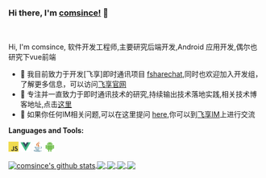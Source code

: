 ### Hi there, I'm [comsince!](https://comsince.cn) 👋

<br />

Hi, I'm comsince, 软件开发工程师,主要研究后端开发,Android 应用开发,偶尔也研究下vue前端

- 🔭 我目前致力于开发[飞享]即时通讯项目 [fsharechat](https://github.com/fsharechat),同时也欢迎加入开发组，了解更多信息，可以访问[飞享官网](https://fsharechat.cn)
- 🌱 专注并一直致力于即时通讯技术的研究,持续输出技术落地实践,相关技术博客地址,点击[这里](https://www.comsince.cn)
- 💬 如果你任何IM相关问题,可以在这里提问 [here](https://github.com/comsince/comsince/issues),你可以到[飞享IM](https://chat.comsince.cn)上进行交流

**Languages and Tools:**  

<code><img height="20" src="https://raw.githubusercontent.com/github/explore/80688e429a7d4ef2fca1e82350fe8e3517d3494d/topics/javascript/javascript.png"></code>
<code><img height="20" src="https://raw.githubusercontent.com/github/explore/80688e429a7d4ef2fca1e82350fe8e3517d3494d/topics/vue/vue.png"></code>
<code><img height="20" src="https://raw.githubusercontent.com/github/explore/5c058a388828bb5fde0bcafd4bc867b5bb3f26f3/topics/java/java.png"></code>
<code><img height="20" src="https://raw.githubusercontent.com/github/explore/80688e429a7d4ef2fca1e82350fe8e3517d3494d/topics/android/android.png"></code> 

<!--- 
  if you have forked this to use on your profile, 
  Change the `github-readme-stats.anuraghazra1.vercel.app` to `github-readme-stats.vercel.app` 
--->

<!--- 
<a href="https://github.com/anuraghazra/github-readme-stats">
  <img align="center" src="https://github-readme-stats.anuraghazra1.vercel.app/api/top-langs/?username=comsince&theme=gruvbox&hide=glsl,python" />
</a>
--->

<a href="https://github.com/anuraghazra/github-readme-stats">
  <img align="center" src="https://github-readme-stats.anuraghazra1.vercel.app/api?username=comsince&show_icons=true&theme=tokyonight&line_height=27&v=5" alt="comsince's github stats" />
</a>

<a href="https://github.com/fsharechat/vue-chat">
  <!-- Change the `github-readme-stats.anuraghazra1.vercel.app` to `github-readme-stats.vercel.app`  -->
  <img align="center" src="https://github-readme-stats.anuraghazra1.vercel.app/api/pin/?username=fsharechat&repo=vue-chat&theme=dark" />
</a>

<a href="https://github.com/fsharechat/chat-server-release">
  <!-- Change the `github-readme-stats.anuraghazra1.vercel.app` to `github-readme-stats.vercel.app`  -->
  <img align="center" src="https://github-readme-stats.anuraghazra1.vercel.app/api/pin/?username=fsharechat&repo=chat-server-release&theme=dark" />
</a>

<a href="https://github.com/fsharechat/android-chat">
  <!-- Change the `github-readme-stats.anuraghazra1.vercel.app` to `github-readme-stats.vercel.app`  -->
  <img align="center" src="https://github-readme-stats.anuraghazra1.vercel.app/api/pin/?username=fsharechat&repo=android-chat&theme=dark" />
</a>

<a href="https://github.com/comsince/vue-chat">
  <!-- Change the `github-readme-stats.anuraghazra1.vercel.app` to `github-readme-stats.vercel.app`  -->
  <img align="center" src="https://github-readme-stats.anuraghazra1.vercel.app/api/pin/?username=comsince&repo=vue-chat&theme=dark" />
</a>
